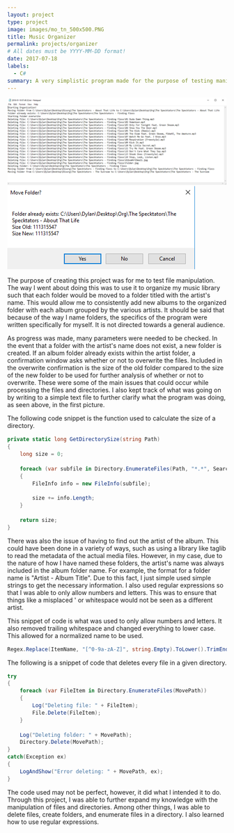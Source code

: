 ```yaml
---
layout: project
type: project
image: images/mo_tn_500x500.PNG
title: Music Organizer
permalink: projects/organizer
# All dates must be YYYY-MM-DD format!
date: 2017-07-18
labels:
  - C#
summary: A very simplistic program made for the purpose of testing manipulation of files and directories.
---
```


<!--<div class="ui small rounded images">
  <img class="ui image" src="../images/mo_log.PNG">
  <img class="ui image" src="../images/mo_confirm.PNG">
</div>-->

<img class="ui image" src="../images/mo_log.PNG">
<img class="ui image" src="../images/mo_confirm.PNG">

The purpose of creating this project was for me to test file manipulation. The way I went about doing this was to use it to organize my music library such that each folder would be moved to a folder titled with the artist's name. This would allow me to consistently add new albums to the organized folder with each album grouped by the various artists. It should be said that because of the way I name folders, the specifics of the program were written specifically for myself. It is not directed towards a general audience.

As progress was made, many parameters were needed to be checked. In the event that a folder with the artist's name does not exist, a new folder is created. If an album folder already exists within the artist folder, a confirmation window asks whether or not to overwrite the files. Included in the overwrite confirmation is the size of the old folder compared to the size of the new folder to be used for further analysis of whether or not to overwrite. These were some of the main issues that could occur while processing the files and directories. I also kept track of what was going on by writing to a simple text file to further clarify what the program was doing, as seen above, in the first picture.

The following code snippet is the function used to calculate the size of a directory.

```C#
private static long GetDirectorySize(string Path)
{
    long size = 0;

    foreach (var subfile in Directory.EnumerateFiles(Path, "*.*", SearchOption.AllDirectories))
    {
        FileInfo info = new FileInfo(subfile);

        size += info.Length;
    }

    return size;
}
```

There was also the issue of having to find out the artist of the album. This could have been done in a variety of ways, such as using a library like taglib to read the metadata of the actual media files. However, in my case, due to the nature of how I have named these folders, the artist's name was always included in the album folder name. For example, the format for a folder name is "Artist - Album Title". Due to this fact, I just simple used simple strings to get the necessary information. I also used regular expressions so that I was able to only allow numbers and letters. This was to ensure that things like a misplaced ' or whitespace would not be seen as a different artist.

This snippet of code is what was used to only allow numbers and letters. It also removed trailing whitespace and changed everything to lower case. This allowed for a normalized name to be used.
```C#
Regex.Replace(ItemName, "[^0-9a-zA-Z]", string.Empty).ToLower().TrimEnd(' ');
```

The following is a snippet of code that deletes every file in a given directory.

```C#
try
{
    foreach (var FileItem in Directory.EnumerateFiles(MovePath))
    {
        Log("Deleting file: " + FileItem);
        File.Delete(FileItem);
    }

    Log("Deleting folder: " + MovePath);
    Directory.Delete(MovePath);
}
catch(Exception ex)
{
    LogAndShow("Error deleting: " + MovePath, ex);
}
```

The code used may not be perfect, however, it did what I intended it to do. Through this project, I was able to further expand my knowledge with the manipulation of files and directories. Among other things, I was able to delete files, create folders, and enumerate files in a directory. I also learned how to use regular expressions.


